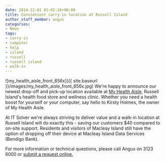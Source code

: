 ```yaml
---
date: 2014-12-01 01:02:16+00:00
title: Convienient carry-in location at Russell Island
author_staff_member: angus
categories:
- News
tags:
- carry-in
- computer
- help
- island
- russell
- russell island
- walk-in
---
```


![my_health_aisle_front_656x]({{ site.baseurl }}/images/my_health_aisle_front_656x.jpg)
We're happy to announce our newest drop-off and pick-up location available at [My Health Aisle](http://www.myhealthaisle.com.au/), Russell Island's health food store and wellness clinic. Whether you need a health boost for yourself or your computer, say hello to Kirsty Holmes, the owner of My Health Aisle.

At IT Solver we're always striving to deliver value and a walk-in location at Russell Island will do exactly this - saving our customers $40 compared to on-site support. Residents and visitors of Macleay Island still have the option of dropping off their device at Macleay Island Data Services (Bendigo Bank).

For more information or technical questions, please call Angus on 3123 6000 or [submit a request online.](https://itsolver.zendesk.com/anonymous_requests/new)

